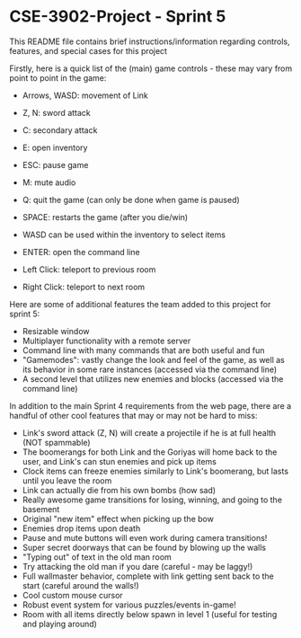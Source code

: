 # CSE-3902-Project - Sprint 5

This README file contains brief instructions/information regarding controls, features, and special cases for this project

Firstly, here is a quick list of the (main) game controls - these may vary from point to point in the game:

- Arrows, WASD: movement of Link
- Z, N: sword attack
- C: secondary attack
- E: open inventory
- ESC: pause game
- M: mute audio
- Q: quit the game (can only be done when game is paused)
- SPACE: restarts the game (after you die/win)
- WASD can be used within the inventory to select items
- ENTER: open the command line

- Left Click: teleport to previous room
- Right Click: teleport to next room

Here are some of additional features the team added to this project for sprint 5:
- Resizable window
- Multiplayer functionality with a remote server
- Command line with many commands that are both useful and fun
- "Gamemodes": vastly change the look and feel of the game, as well as its behavior in some rare instances (accessed via the command line)
- A second level that utilizes new enemies and blocks (accessed via the command line)

In addition to the main Sprint 4 requirements from the web page, there are a handful of other cool features that may or may not be hard to miss:
- Link's sword attack (Z, N) will create a projectile if he is at full health (NOT spammable)
- The boomerangs for both Link and the Goriyas will home back to the user, and Link's can stun enemies and pick up items
- Clock items can freeze enemies similarly to Link's boomerang, but lasts until you leave the room
- Link can actually die from his own bombs (how sad)
- Really awesome game transitions for losing, winning, and going to the basement
- Original "new item" effect when picking up the bow
- Enemies drop items upon death
- Pause and mute buttons will even work during camera transitions!
- Super secret doorways that can be found by blowing up the walls
- "Typing out" of text in the old man room
- Try attacking the old man if you dare (careful - may be laggy!)
- Full wallmaster behavior, complete with link getting sent back to the start (careful around the walls!)
- Cool custom mouse cursor
- Robust event system for various puzzles/events in-game!
- Room with all items directly below spawn in level 1 (useful for testing and playing around)
